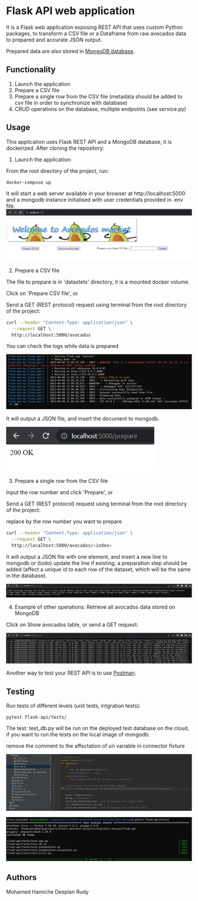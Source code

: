 # Flask API web application

It is a Flask web application exposing REST API that uses custom Python packages, to transform a CSV file or a Dataframe from raw avocados data to prepared and accurate JSON output. 

Prepared data are also stored in [MongoDB database](https://www.mongodb.com/).

## Functionality

1. Launch the application 
2. Prepare a CSV file
3. Prepare a single row from the CSV file (metadata should be added to csv file in order to synchronize with database)
4. CRUD operations on the database, multiple endpoints (see service.py)


## Usage

This application uses Flask REST API and a MongoDB database, it is dockerized.
After cloning the repository:

1. Launch the application: 

From the root directory of the project, run:
```
docker-compose up
```


It will start a web server available in your browser at http://localhost:5000 and a mongodb instance initialised with user credentials provided in .env file.
![index.html](../images/index.png)

2. Prepare a CSV file

The file to prepare is in 'datastets' directory, it is a mounted docker volume.

Click on 'Prepare CSV file', or

Send a GET (REST protocol) request using terminal from the root directory of the project:

```bash
curl --header "Content-Type: application/json" \
  --request GET \
  http://localhost:5000/avocados
```

You can check the logs while data is prepared

![index.html](../images/logs.png)

It will output a JSON file, and insert the document to mongodb.

![index.html](../images/ok.png)

3. Prepare a single row from the CSV file

Input the row number and click 'Prepare', or

Send a GET (REST protocol) request using terminal from the root directory of the project:

replace <index> by the row number you want to prepare
```bash
curl --header "Content-Type: application/json" \
  --request GET \
  http://localhost:5000/avocados/<index>
```

It will output a JSON file with one element, and insert a new line to mongodb or (todo) update the line if existing, a preparation step should be added (affect a unique id to each row of the dataset, which will be the same in the database).

![index.html](../images/output_row.png)

4. Example of other operations: Retrieve all avocados data stored on MongoDB

Click on Show avocados table, or send a GET request:

![index.html](../images/output.png)

Another way to test your REST API is to use [Postman](https://www.postman.com/).

## Testing

Run tests of different levels (unit tests, intgration tests): 

```
pytest flask-api/tests/ 
```

The test: test_db.py will be run on the deployed test database on the cloud, if you want to run the tests on the local image of mongodb:

remove the comment to the affectation of uri variable in connector fixture

![index.html](../images/decoment.png)

![index.html](../images/tests.png)

## Authors

Mohamed Hamiche
Desplan Rudy

